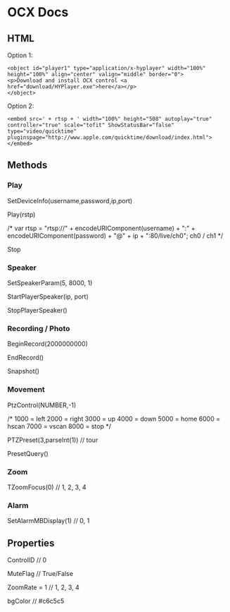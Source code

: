 
# OCX Docs

## HTML

Option 1:
```
<object id="player1" type="application/x-hyplayer" width="100%" height="100%" align="center" valign="middle" border="0">
<p>Download and install OCX control <a href="download/HYPlayer.exe">here</a></p>
</object>
```

Option 2:
```
<embed src=' + rtsp + ' width="100%" height="508" autoplay="true" controller="true" scale="tofit" ShowStatusBar="false" type="video/quicktime" pluginspage="http://www.apple.com/quicktime/download/index.html"></embed>
```

## Methods

### Play
SetDeviceInfo(username,password,ip,port)

Play(rstp) 

/*
var rtsp = "rtsp://" + encodeURIComponent(username) + ":" + encodeURIComponent(password) + "@" + ip + ":80/live/ch0"; 
ch0 / ch1
*/

Stop

### Speaker
SetSpeakerParam(5, 8000, 1)

StartPlayerSpeaker(ip, port)

StopPlayerSpeaker()

### Recording / Photo
BeginRecord(2000000000)

EndRecord()

Snapshot()

### Movement
PtzControl(NUMBER,-1)

/*
1000 = left
2000 = right
3000 = up
4000 = down
5000 = home
6000 = hscan
7000 = vscan
8000 = stop
*/

PTZPreset(3,parseInt(1)) // tour

PresetQuery()

### Zoom
TZoomFocus(0) // 1, 2, 3, 4

### Alarm
SetAlarmMBDisplay(1) // 0, 1

## Properties
ControlID // 0

MuteFlag // True/False

ZoomRate = 1 // 1, 2, 3, 4

bgColor // #c6c5c5